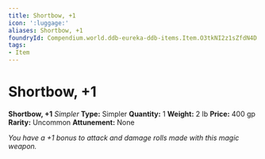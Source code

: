 ```yaml
---
title: Shortbow, +1
icon: ':luggage:'
aliases: Shortbow, +1
foundryId: Compendium.world.ddb-eureka-ddb-items.Item.O3tkNI2z1sZfdN4D
tags:
- Item
---
```


# Shortbow, +1

**Shortbow, +1**
_Simpler_
**Type:** Simpler
**Quantity:** 1
**Weight:** 2 lb
**Price:** 400 gp
**Rarity:** Uncommon
**Attunement:** None

*You have a +1 bonus to attack and damage rolls made with this magic weapon.*
